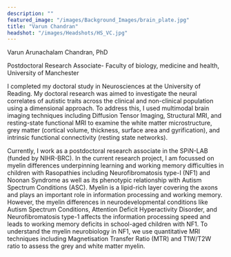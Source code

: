 ```yaml
---
description: ""
featured_image: "/images/Background_Images/brain_plate.jpg"
title: "Varun Chandran"
headshot: "/images/Headshots/HS_VC.jpg"
---
```


<!-- ![img](/images/Headshots/HS_VC.jpg) -->

Varun Arunachalam Chandran, PhD 

Postdoctoral Research Associate- Faculty of biology, medicine and health, University of Manchester

I completed my doctoral study in Neurosciences at the University of Reading. My doctoral research was aimed to investigate the neural correlates of autistic traits across the clinical and non-clinical population using a dimensional approach. To address this, I used multimodal brain imaging techniques including Diffusion Tensor Imaging, Structural MRI, and resting-state functional MRI to examine the white matter microstructure, grey matter (cortical volume, thickness, surface area and gyrification), and intrinsic functional connectivity (resting state networks). 

Currently, I work as a postdoctoral research associate in the SPiN-LAB (funded by NIHR-BRC). In the current research project, I am focussed on myelin differences underpinning learning and working memory difficulties in children with Rasopathies including Neurofibromatosis type-I (NF1) and Noonan Syndrome as well as its phenotypic relationship with Autism Spectrum Conditions (ASC). Myelin is a lipid-rich layer covering the axons and plays an important role in information processing and working memory. However, the myelin differences in neurodevelopmental conditions like Autism Spectrum Conditions, Attention Deficit Hyperactivity Disorder, and Neurofibromatosis type-1 affects the information processing speed and leads to working memory deficits in school-aged children with NF1. To understand the myelin neurobiology in NF1, we use quantitative MRI techniques including Magnetisation Transfer Ratio (MTR) and T1W/T2W ratio to assess the grey and white matter myelin. 

<!--In the current research project, we examine the inhibitory/excitatory imbalance associated with GABA/glutamate, functional connectivity and myelin differences underpinning learning and working memory difficulties in children with Rasopathies specifically including Neurofibromatosis type-I and Noonan Syndrome as well as its phenotypic relationship with Autism Spectrum Conditions (ASC). I completed my doctoral study in Neurosciences at the University of Reading. My doctoral research was aimed to investigate the neural correlates of autistic traits across the clinical and non-clinical population using a dimensional approach. -->

